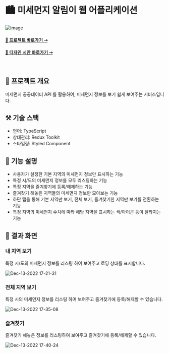 # 🏙 미세먼지 알림이 웹 어플리케이션

![image](https://user-images.githubusercontent.com/52659692/207253486-dcde6dc0-bdb2-423a-9073-282329401d1c.png)

#### [📱 프로젝트 바로가기 ⇢](https://cute-churros-be3863.netlify.app/)
#### [🎨 디자인 시안 바로가기 ⇢](https://www.figma.com/file/d0tQww1XWkOMKGgoYjS5lp/Untitled?node-id=0%3A1&t=i09qcfPu9LCsdLk6-1)
<br />

## 📝 프로젝트 개요
미세먼지 공공데이터 API 를 활용하여, 미세먼지 정보를 보기 쉽게 보여주는 서비스입니다.

## ⚒ 기술 스택
- 언어: TypeScript
- 상태관리: Redux Toolkit
- 스타일링: Styled Component

## 📄 기능 설명
- 사용자가 설정한 기본 지역의 미세먼지 정보만 표시하는 기능
- 특정 시/도의 미세먼지 정보를 모두 리스팅하는 기능
- 특정 지역을 즐겨찾기에 등록/해제하는 기능
- 즐겨찾기 해놓은 지역들의 미세먼지 정보만 모아보는 기능
- 하단 탭을 통해 기본 지역만 보기, 전체 보기, 즐겨찾기한 지역만 보기를 전환하는 기능
- 특정 지역의 미세먼지 수치에 따라 해당 지역을 표시하는 색/아이콘 등이 달라지는 기능

## 📱 결과 화면
### 내 지역 보기
특정 시/도의 미세먼지 정보를 리스팅 하여 보여주고 로딩 상태를 표시합니다.

![Dec-13-2022 17-21-31](https://user-images.githubusercontent.com/52659692/207263488-d605f728-8add-45cd-9e05-1038347f50f1.gif)

### 전체 지역 보기
특정 시의 미세먼지 정보를 리스팅 하여 보여주고 즐겨찾기에 등록/해제할 수 있습니다.

![Dec-13-2022 17-35-08](https://user-images.githubusercontent.com/52659692/207266228-7970de93-9ec6-4d47-b5d8-8c275e438967.gif)

### 즐겨찾기
즐겨찾기 해놓은 정보를 리스팅하여 보여주고 즐겨찾기에 등록/해제할 수 있습니다.

![Dec-13-2022 17-40-24](https://user-images.githubusercontent.com/52659692/207267839-f7066a99-5fab-4ff1-a7be-1069c4d7b650.gif)

